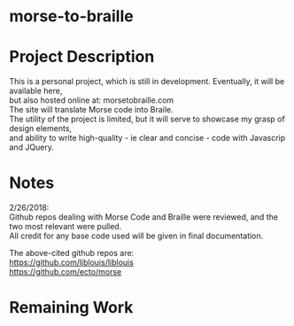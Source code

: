 # morse-to-braille

# Project Description
This is a personal project, which is still in development. Eventually, it will be available here,<br>
but also hosted online at: morsetobraille.com<br>
The site will translate Morse code into Braile.<br>
The utility of the project is limited, but it will serve to showcase my grasp of design elements,<br>
and ability to write high-quality - ie clear and concise - code with Javascrip and JQuery.<br>

# Notes
2/26/2018:<br>
Github repos dealing with Morse Code and Braille were reviewed, and the two most relevant were pulled.<br>
All credit for any base code used will be given in final documentation.<br>

The above-cited github repos are:<br>
https://github.com/liblouis/liblouis<br>
https://github.com/ecto/morse<br>

# Remaining Work
<br>

